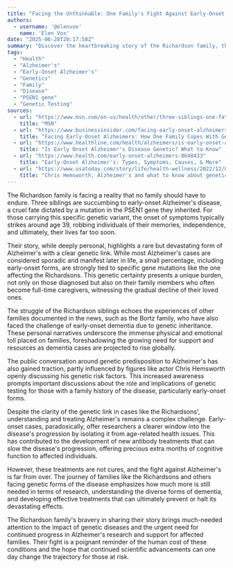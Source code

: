 ```yaml
---
title: "Facing the Unthinkable: One Family's Fight Against Early-Onset Alzheimer's Driven by a Fatal Gene"
authors:
  - username: '@elenvox'
    name: 'Elen Vox'
date: "2025-06-28T20:17:58Z"
summary: "Discover the heartbreaking story of the Richardson family, three siblings grappling with a rare genetic mutation that is causing early-onset Alzheimer's, and explore the broader implications of genetic predispositions to this devastating disease."
tags:
  - "Health"
  - "Alzheimer's"
  - "Early-Onset Alzheimer's"
  - "Genetics"
  - "Family"
  - "Disease"
  - "PSEN1 gene"
  - "Genetic Testing"
sources:
  - url: "https://www.msn.com/en-us/health/other/three-siblings-one-fatal-gene-a-family-s-fight-against-early-onset-alzheimer-s/ar-AA1HAmle"
    title: "MSN"
  - url: "https://www.businessinsider.com/facing-early-onset-alzheimers-how-family-copes-with-genetic-fate-2025-2"
    title: "Facing Early-Onset Alzheimers: How One Family Copes With Genetic Fate - Business Insider"
  - url: "https://www.healthline.com/health/alzheimers/is-early-onset-alzheimers-disease-genetic"
    title: "Is Early Onset Alzheimer's Disease Genetic? What to Know"
  - url: "https://www.health.com/early-onset-alzheimers-8648433"
    title: "Early-Onset Alzheimer's: Types, Symptoms, Causes, & More"
  - url: "https://www.usatoday.com/story/life/health-wellness/2022/12/01/chris-hemsworth-alzheimers-disease-genetic-testing-screenings/10793275002/"
    title: "Chris Hemsworth, Alzheimer's and what to know about genetic testing"
---
```


The Richardson family is facing a reality that no family should have to endure. Three siblings are succumbing to early-onset Alzheimer's disease, a cruel fate dictated by a mutation in the PSEN1 gene they inherited. For those carrying this specific genetic variant, the onset of symptoms typically strikes around age 39, robbing individuals of their memories, independence, and ultimately, their lives far too soon.

Their story, while deeply personal, highlights a rare but devastating form of Alzheimer's with a clear genetic link. While most Alzheimer's cases are considered sporadic and manifest later in life, a small percentage, including early-onset forms, are strongly tied to specific gene mutations like the one affecting the Richardsons. This genetic certainty presents a unique burden, not only on those diagnosed but also on their family members who often become full-time caregivers, witnessing the gradual decline of their loved ones.

The struggle of the Richardson siblings echoes the experiences of other families documented in the news, such as the Bortz family, who have also faced the challenge of early-onset dementia due to genetic inheritance. These personal narratives underscore the immense physical and emotional toll placed on families, foreshadowing the growing need for support and resources as dementia cases are projected to rise globally.

The public conversation around genetic predisposition to Alzheimer's has also gained traction, partly influenced by figures like actor Chris Hemsworth openly discussing his genetic risk factors. This increased awareness prompts important discussions about the role and implications of genetic testing for those with a family history of the disease, particularly early-onset forms.

Despite the clarity of the genetic link in cases like the Richardsons', understanding and treating Alzheimer's remains a complex challenge. Early-onset cases, paradoxically, offer researchers a clearer window into the disease's progression by isolating it from age-related health issues. This has contributed to the development of new antibody treatments that can slow the disease's progression, offering precious extra months of cognitive function to affected individuals.

However, these treatments are not cures, and the fight against Alzheimer's is far from over. The journey of families like the Richardsons and others facing genetic forms of the disease emphasizes how much more is still needed in terms of research, understanding the diverse forms of dementia, and developing effective treatments that can ultimately prevent or halt its devastating effects.

The Richardson family's bravery in sharing their story brings much-needed attention to the impact of genetic diseases and the urgent need for continued progress in Alzheimer's research and support for affected families. Their fight is a poignant reminder of the human cost of these conditions and the hope that continued scientific advancements can one day change the trajectory for those at risk.
